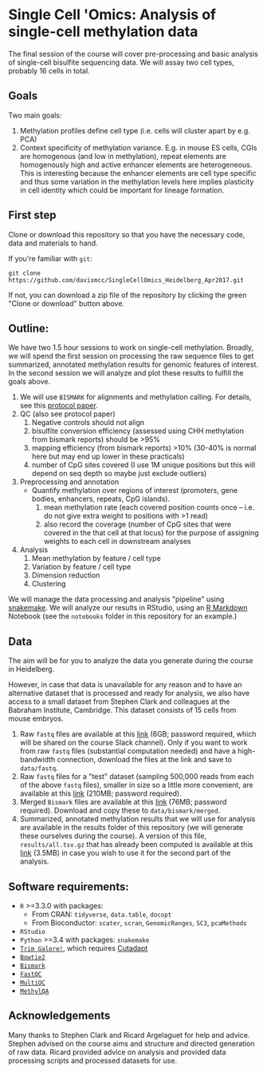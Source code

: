 # Single Cell 'Omics: Analysis of single-cell methylation data

The final session of the course will cover pre-processing and basic analysis of
single-cell bisulfite sequencing data. We will assay two cell types, probably 16
cells in total.

## Goals
Two main goals:
1. Methylation profiles define cell type (i.e. cells will cluster apart by e.g. PCA)                                                             
2. Context specificity of methylation variance. E.g. in mouse ES cells, CGIs are homogenous (and low in methylation), repeat elements are homogenously high and active enhancer elements are heterogeneous. This is interesting because the enhancer elements are cell type specific and thus some variation in the methylation levels here implies plasticity in cell identity which could be important for lineage formation.

## First step

Clone or download this repository so that you have the necessary code, data and materials to hand.

If you're familiar with `git`:
```
git clone https://github.com/davismcc/SingleCellOmics_Heidelberg_Apr2017.git
```

If not, you can download a zip file of the repository by clicking the green "Clone or download" button above.

## Outline:

We have two 1.5 hour sessions to work on single-cell methylation. Broadly, we will spend the first session on processing the raw sequence files to get summarized, annotated methylation results for genomic features of interest. In the second session we will analyze and plot these results to fulfill the goals above.

1. We will use `BISMARK` for alignments and methylation calling. For details, see this [protocol paper](http://www.nature.com/nprot/journal/v12/n3/full/nprot.2016.187.html).
2. QC (also see protocol paper)
    1.  Negative controls should not align
    1. bisulfite conversion efficiency (assessed using CHH methylation from bismark reports) should be >95%
    1. mapping efficiency (from bismark reports)  >10% (30-40% is normal here but may end up lower  in these practicals)
    1. number of CpG sites covered (I use 1M unique positions but this will depend on seq depth so maybe just exclude outliers)
3. Preprocessing and annotation
    *  Quantify methylation over regions of interest (promoters, gene bodies, enhancers, repeats, CpG islands).
        1. mean methylation rate (each covered position counts once – i.e. do not give extra weight to positions with >1 read)
        2. also record the coverage (number of CpG sites that were covered in the that cell at that locus) for the purpose of assigning weights to each cell in downstream analyses
4. Analysis
    1. Mean methylation by feature / cell type
    1. Variation by feature / cell type
    1. Dimension reduction    
    1. Clustering

We will manage the data processing and analysis "pipeline" using [snakemake](http://snakemake.readthedocs.io/en/stable/). We will analyze our results in RStudio, using an [R Markdown](http://rmarkdown.rstudio.com) Notebook (see the `notebooks` folder in this repository for an example.)

## Data

The aim will be for you to analyze the data you generate during the course in Heidelberg.

However, in case that data is unavailable for any reason and to have an alternative dataset that is processed and ready for analysis, we also have access to a small dataset from Stephen Clark and colleagues at the Babraham Institute, Cambridge. This dataset consists of 15 cells from mouse embryos.

1. Raw `fastq` files are available at this [link](https://www.dropbox.com/sh/1wy3gw7fpil73dd/AADIOGvbsYNdt45KnaHahmqqa?dl=0) (6GB; password required, which will be shared on the course Slack channel). Only if you want to work from raw `fastq` files (substantial computation needed) and have a high-bandwidth connection, download the files at the link and save to `data/fastq`.
1. Raw `fastq` files for a "test" dataset (sampling 500,000 reads from each of
the above `fastq` files), smaller in size so a little more convenient, are 
available at this [link](https://www.dropbox.com/sh/s0dmlgg0cmxak9y/AAAC4NK_Bz2rSN7kYJfJcloRa?dl=0)
(210MB; password required).
1. Merged `Bismark` files are available at this [link](https://www.dropbox.com/sh/b3v55pdkkimo13s/AAA4gH-6uCxMqFSbFM72rwLna?dl=0) (76MB; password required). Download and copy these to `data/bismark/merged`.
1. Summarized, annotated methylation results that we will use for analysis are
available in the results folder of this repository (we will generate these 
ourselves during the course). A version of this file, `results/all.tsv.gz` that
has already been computed is available at this [link](https://www.dropbox.com/s/dq7x4ohu5zxw5n9/all.tsv.gz?dl=0) (3.5MB)
in case you wish to use it for the second part of the analysis.


## Software requirements:
* `R` >=3.3.0 with packages:
    * From CRAN: `tidyverse`, `data.table`, `docopt`
    * From Bioconductor: `scater`, `scran`, `GenomicRanges`, `SC3`, `pcaMethods`
* `RStudio`
* `Python` >=3.4 with packages: `snakemake`
* [`Trim Galore!`](https://www.bioinformatics.babraham.ac.uk/projects/trim_galore/), which requires [Cutadapt](https://github.com/marcelm/cutadapt/)
* [`Bowtie2`](http://bowtie-bio.sourceforge.net/bowtie2/index.shtml)
* [`Bismark`](https://www.bioinformatics.babraham.ac.uk/projects/bismark/)
* [`FastQC`](http://www.bioinformatics.babraham.ac.uk/projects/fastqc/)
* [`MultiQC`](http://multiqc.info/)
* [`MethylQA`](http://methylqa.sourceforge.net/index.php)


## Acknowledgements

Many thanks to Stephen Clark and Ricard Argelaguet for help and advice. Stephen
advised on the course aims and structure and directed generation of raw data. 
Ricard provided advice on analysis and provided data processing scripts and 
processed datasets for use.

